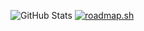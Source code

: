 ![GitHub Stats](https://github-readme-stats.vercel.app/api?username=Blackedsoul&show_icons=true&hide_border=true&bg_color=000000&text_color=FFFFFF) [![roadmap.sh](https://api.roadmap.sh/v1-badge/tall/657f473d5145316d2518e358?variant=dark)](https://roadmap.sh)
